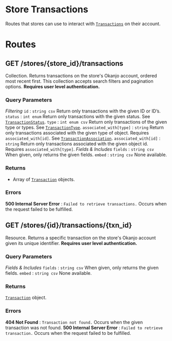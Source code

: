 # Store Transactions

Routes that stores can use to interact with [`Transactions`](Objects.html#Transaction) on their account.


# Routes

## GET /stores/{store_id}/transactions

Collection. Returns transactions on the store's Okanjo account, ordered most recent first. This collection accepts search filters and pagination options. **Requires user level authentication.**


### Query Parameters

*Filtering*
`id`
:   `string csv` Return only transactions with the given ID or ID’s.
`status`
:   `int enum` Return only transactions with the given status. See [`TransactionStatus`](Constants.html#TransactionStatus).
`type`
:   `int enum csv` Return only transactions of the given type or types. See [`TransactionType`](Constants.html#TransactionType).
`associated_with[type]`
:   `string` Return only transactions associated with the given type of object. Requires `associated_with[id]`. See [`TransactionAssociation`](Constants.html#TransactionAssociation).
`associated_with[id]`
:   `string` Return only transactions associated with the given object id. Requires `associated_with[type]`.
*Fields & Includes*
`fields`
:   `string csv` When given, only returns the given fields.
`embed`
:   `string csv` None available.

### Returns

* Array of [`Transaction`](Objects.html#Transaction) objects.

### Errors

**500 Internal Server Error**
:   `Failed to retrieve transactions.` Occurs when the request failed to be fulfilled.


## GET /stores/{id}/transactions/{txn_id}

Resource. Returns a specific transaction on the store's Okanjo account given its unique identifier. **Requires user level authentication.**

### Query Parameters

*Fields & Includes*
`fields`
:   `string csv` When given, only returns the given fields.
`embed`
:   `string csv` None available.

### Returns

[`Transaction`](Objects.html#Transaction) object.

### Errors

**404 Not Found**
:   `Transaction not found.` Occurs when the given transaction was not found.
**500 Internal Server Error**
:   `Failed to retrieve transaction.` Occurs when the request failed to be fulfilled.

